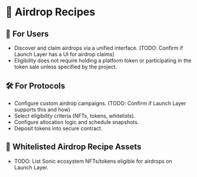 # 🎁 Airdrop Recipes

## 👥 For Users

- Discover and claim airdrops via a unified interface. (TODO: Confirm if Launch Layer has a UI for airdrop claims)
- Eligibility does not require holding a platform token or participating in the token sale unless specified by the project.

## 🛠️ For Protocols

- Configure custom airdrop campaigns. (TODO: Confirm if Launch Layer supports this and how)
- Select eligibility criteria (NFTs, tokens, whitelists).
- Configure allocation logic and schedule snapshots.
- Deposit tokens into secure contract.

## 🏅 Whitelisted Airdrop Recipe Assets

- TODO: List Sonic ecosystem NFTs/tokens eligible for airdrops on Launch Layer. 